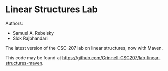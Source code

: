 # Linear Structures Lab

Authors:

* Samuel A. Rebelsky
* Slok Rajbhandari

The latest version of the CSC-207 lab on linear structures, now with Maven.

This code may be found at <https://github.com/Grinnell-CSC207/lab-linear-structures-maven>.


